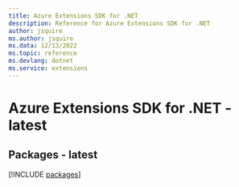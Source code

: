 ```yaml
---
title: Azure Extensions SDK for .NET
description: Reference for Azure Extensions SDK for .NET
author: jsquire
ms.author: jsquire
ms.data: 12/13/2022
ms.topic: reference
ms.devlang: dotnet
ms.service: extensions
---
```

# Azure Extensions SDK for .NET - latest
## Packages - latest
[!INCLUDE [packages](extensions-index.md)]